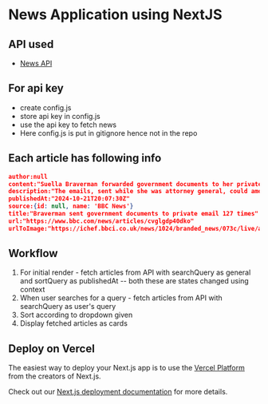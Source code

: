 # News Application using NextJS

## API used
- [News API](https://newsapi.org/)

## For api key
- create config.js
- store api key in config.js
- use the api key to fetch news
- Here config.js is put in gitignore hence not in the repo

## Each article has following info
```json
author:null
content:"Suella Braverman forwarded government documents to her private email accounts at least 127 times while she was attorney general in a potential breach of the ministerial code, it has emerged.\r\nThe rev… [+2198 chars]"
description:"The emails, sent while she was attorney general, could amount to a breach of the ministerial code."
publishedAt:"2024-10-21T20:07:30Z"
source:{id: null, name: 'BBC News'}
title:"Braverman sent government documents to private email 127 times"
url:"https://www.bbc.com/news/articles/cvglgdp40dko"
urlToImage:"https://ichef.bbci.co.uk/news/1024/branded_news/073c/live/ab6d7110-8fdf-11ef-b3c2-754b6219680e.jpg"
```

## Workflow
1. For initial render - fetch articles from API with searchQuery as general and sortQuery as publishedAt -- both these are states changed using context
1. When user searches for a query - fetch articles from API with searchQuery as user's query 
1. Sort according to dropdown given
1. Display fetched articles as cards

## Deploy on Vercel

The easiest way to deploy your Next.js app is to use the [Vercel Platform](https://vercel.com/new?utm_medium=default-template&filter=next.js&utm_source=create-next-app&utm_campaign=create-next-app-readme) from the creators of Next.js.

Check out our [Next.js deployment documentation](https://nextjs.org/docs/app/building-your-application/deploying) for more details.
